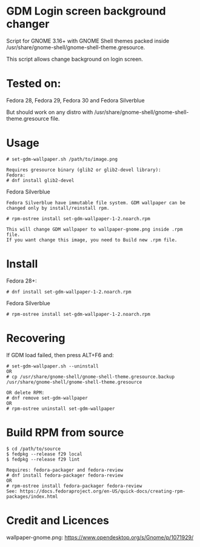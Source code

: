 # GDM Login screen background changer
Script for GNOME 3.16+ with GNOME Shell themes packed inside /usr/share/gnome-shell/gnome-shell-theme.gresource.

This script allows change background on login screen.

# Tested on:
Fedora 28, Fedora 29, Fedora 30 and Fedora Silverblue

But should work on any distro with /usr/share/gnome-shell/gnome-shell-theme.gresource file.

# Usage
```shell
# set-gdm-wallpaper.sh /path/to/image.png

Requires gresource binary (glib2 or glib2-devel library):
Fedora: 
# dnf install glib2-devel
```
Fedora Silverblue
```shell
Fedora Silverblue have immutable file system. GDM wallpaper can be changed only by install/reinstall rpm.

# rpm-ostree install set-gdm-wallpaper-1-2.noarch.rpm

This will change GDM wallpaper to wallpaper-gnome.png inside .rpm file.
If you want change this image, you need to Build new .rpm file.
```

# Install
Fedora 28+:
```shell
# dnf install set-gdm-wallpaper-1-2.noarch.rpm
```

Fedora Silverblue
```shell
# rpm-ostree install set-gdm-wallpaper-1-2.noarch.rpm
```
# Recovering

If GDM load failed, then press ALT+F6 and:

```shell
# set-gdm-wallpaper.sh --uninstall
OR
# cp /usr/share/gnome-shell/gnome-shell-theme.gresource.backup /usr/share/gnome-shell/gnome-shell-theme.gresource

OR delete RPM:
# dnf remove set-gdm-wallpaper
OR 
# rpm-ostree uninstall set-gdm-wallpaper
```

# Build RPM from source
```shell
$ cd /path/to/source
$ fedpkg --release f29 local
$ fedpkg --release f29 lint

Requires: fedora-packager and fedora-review
# dnf install fedora-packager fedora-review
OR
# rpm-ostree install fedora-packager fedora-review
See: https://docs.fedoraproject.org/en-US/quick-docs/creating-rpm-packages/index.html
```

# Credit and Licences
wallpaper-gnome.png: https://www.opendesktop.org/s/Gnome/p/1071929/

